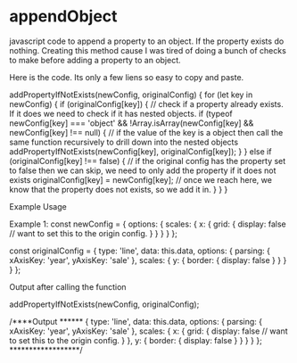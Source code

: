 # appendObject
javascript code to append a property to an object. If the property exists do nothing. Creating this method cause I was tired of doing a bunch of checks to make before adding a property to an object. 

Here is the code. Its only a few liens so easy to copy and paste. 

addPropertyIfNotExists(newConfig, originalConfig) {
  for (let key in newConfig) {
    if (originalConfig[key]) {  // check if a property already exists. If it does we need to check if it has nested objects. 
      if (typeof newConfig[key] === 'object' && !Array.isArray(newConfig[key] && newConfig[key] !== null) {
        // if the value of the key is a object then call the same function recursively to drill down into the nested objects
        addPropertyIfNotExists(newConfig[key], originalConfig[key]);
      } 
    } else if (originalConfig[key] !== false) { // if the original config has the property set to false then we can skip, we need to only add the property if it does not exists
      originalConfig[key] = newConfig[key];  // once we reach here, we know that the property does not exists, so we add it in. 
    }
  }
}

Example Usage 

Example 1: 
const newConfig = {
  options: {
    scales: {
      x: {
        grid: {
          display: false // want to set this to the origin config. 
        }
      }
    }
  }
};

const originalConfig = {
  type: 'line',
  data: this.data,
  options: {
    parsing: {
      xAxisKey: 'year',
      yAxisKey: 'sale'
    },
    scales: {
      y: {
        border: {
          display: false
        }
      }
    }
  }
};

Output after calling the function 

addPropertyIfNotExists(newConfig, originalConfig);

/****Output ******
{
  type: 'line',
  data: this.data,
  options: {
    parsing: {
      xAxisKey: 'year',
      yAxisKey: 'sale'
    },
    scales: {
      x: {
        grid: {
          display: false // want to set this to the origin config. 
        }
      },
      y: {
        border: {
          display: false
        }
      }
    }
  }
};
******************/

